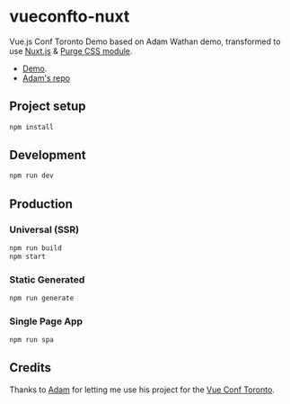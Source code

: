 # vueconfto-nuxt

Vue.js Conf Toronto Demo based on Adam Wathan demo, transformed to use [Nuxt.js](https://github.com/nuxt/nuxt.js) & [Purge CSS module](https://github.com/Developmint/nuxt-purgecss).

- [Demo](https://vueconfto-nuxt.surge.sh/).
- [Adam's repo](https://github.com/adamwathan/vueconfto-demo)

## Project setup

```bash
npm install
```

## Development

```bash
npm run dev
```

## Production

### Universal (SSR)

```bash
npm run build
npm start
```

### Static Generated

```bash
npm run generate
```

### Single Page App

```bash
npm run spa
```

## Credits

Thanks to [Adam](https://github.com/adamwathan) for letting me use his project for the [Vue Conf Toronto](https://vuetoronto.com).

